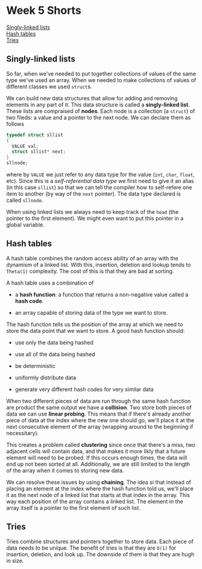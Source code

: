 # Week 5 Shorts

[Singly-linked lists](#singly-linked-lists)  
[Hash tables](#hash-tables)  
[Tries](#tries)  

## Singly-linked lists

So far, when we've needed to put together collections of values of the same type we've used an array. When we needed to make collections of values of different classes we used `struct`s.

We can build new data structures that allow for adding and removing elements in any part of it. This data structure is called a **singly-linked list**. These lists are compraised of **nodes**. Each node is a collection (a `struct`) of two fileds: a value and a pointer to the next node. We can declare them as follows

``` c
typedef struct sllist
{
  VALUE val;
  struct sllist* next;
}
sllnode;
```

where by `VALUE` we just refer to any data type for the value (`int`, `char`, `float`, etc). Since this is a *self-referential data type* we first need to give it an alias (in this case `sllist`) so that we can tell the compiler how to self-refere one item to another (by way of the `next` pointer). The data type declared is called `sllnode`.

When using linked lists we always need to keep track of the `head` (the pointer to the first element). We might even want to put this pointer in a global variable.

## Hash tables

A hash table combines the random access ability of an array with the dynamism of a linked list. With this, insertion, deletion and lookup tends to `Theta(1)` complexity. The cost of this is that they are bad at sorting.

A hash table uses a combination of

- a **hash function**: a function that returns a non-negative value called a **hash code**.

- an array capable of storing data of the type we want to store.

The hash function tells us the position of the array at which we need to store the data point that we want to store. A good hash function should:

- use only the data being hashed

- use all of the data being hashed

- be deterministic

- uniformly distribute data

- generate very different hash codes for very similar data

When two different pieces of data are run through the same hash function are product the same output we have a **collision**. Two store both pieces of data we can use **linear probing**. This means that if there's already another piece of data at the index where the new one should go, we'll place it at the next consecutive element of the array (wrapping around to the beginning if necessitary).

This creates a problem called **clustering** since once that there's a miss, two adjacent cells will contain data, and that makes it more likly that a future element will need to be probed. If this occurs enough times, the data will end up not been sorted at all. Additionally, we are still limited to the length of the array when it comes to storing new data.

We can resolve these issues by using **chaining**. The idea si that instead of placing an element at the index where the hash function told us, we'll place it as the next node of a linked list that starts at that index in the array. This way each position of the array contains a linked list. The element in the array itself is a pointer to the first element of such list.

## Tries

Tries combine structures and pointers together to store data. Each piece of data needs to be unique. The benefit of tries is that they are `O(1)` for insertion, deletion, and look up. The downside of them is that they are hugh in size.
